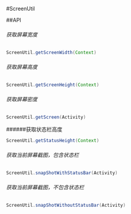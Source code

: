 #ScreenUtil

##API 
###### 获取屏幕宽度
```JAVA
ScreenUtil.getScreenWidth(Context)
```
###### 获取屏幕高度
```JAVA
ScreenUtil.getScreenHeight(Context)
```
###### 获取屏幕密度
```JAVA
ScreenUtil.getScreen(Activity)
```
######获取状态栏高度
```JAVA
ScreenUtil.getStatusHeight(Context)
```
###### 获取当前屏幕截图，包含状态栏
```JAVA
ScreenUtil.snapShotWithStatusBar(Activity)
```
###### 获取当前屏幕截图，不包含状态栏
```JAVA
ScreenUtil.snapShotWithoutStatusBar(Activity)
```